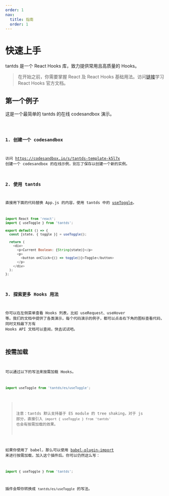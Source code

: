 ```yaml
---
order: 1
nav:
  title: 指南
  order: 1
---
```


# 快速上手

tantds 是一个 React Hooks 库，致力提供常用且高质量的 Hooks。

> 在开始之前，你需要掌握 React 及 React Hooks 基础用法。访问[链接](https://zh-hans.reactjs.org/docs/hooks-intro.html)学习 React Hooks 官方文档。

## 第一个例子

这是一个最简单的 tantds 的在线 codesandbox 演示。

<code src="./demo.tsx" inline />

### 1. 创建一个 codesandbox

访问 https://codesandbox.io/s/tantds-template-k5l7x 创建一个 codesandbox 的在线示例，别忘了保存以创建一个新的实例。

### 2. 使用 tantds

直接用下面的代码替换 App.js 的内容，使用 tantds 中的 [useToggle](/zh-CN/state/use-toggle)。

```javascript
import React from 'react';
import { useToggle } from 'tantds';

export default () => {
  const [state, { toggle }] = useToggle();

  return (
    <div>
      <p>Current Boolean: {String(state)}</p>
      <p>
        <button onClick={() => toggle()}>Toggle</button>
      </p>
    </div>
  );
};
```

### 3. 探索更多 Hooks 用法

你可以在左侧菜单查看 Hooks 列表，比如 useRequest、useHover 等。我们的文档中提供了各类演示，每个代码演示的例子，都可以点击右下角的图标查看代码，同时文档最下方有 Hooks API 文档可以查阅，快去试试吧。

## 按需加载

可以通过以下的写法来按需加载 Hooks。

```javascript
import useToggle from 'tantds/es/useToggle';
```

> 注意：tantds 默认支持基于 ES module 的 tree shaking，对于 js 部分，直接引入 `import { useToggle } from 'tantds'` 也会有按需加载的效果。

如果你使用了 babel，那么可以使用 [babel-plugin-import](https://github.com/ant-design/babel-plugin-import) 来进行按需加载，加入这个插件后。你可以仍然这么写：

```javascript
import { useToggle } from 'tantds';
```

插件会帮你转换成 `tantds/es/useToggle` 的写法。
